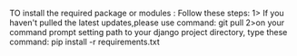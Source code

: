 TO install the required package or modules :
Follow these steps:
    1> If you haven't pulled the latest updates,please use command:
                    git pull
    2>on your command prompt setting path to your django project directory, type these command:
                    pip install -r requirements.txt